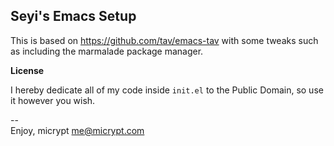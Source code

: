 Seyi's Emacs Setup
-----------------

This is based on https://github.com/tav/emacs-tav with some tweaks such as including the marmalade package manager.

**License**

I hereby dedicate all of my code inside `init.el` to the Public Domain, so use  
it however you wish.

--  
Enjoy, micrypt <me@micrypt.com>
